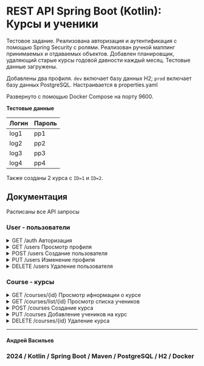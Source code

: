 # REST API Spring Boot (Kotlin): Курсы и ученики

Тестовое задание. Реализована авторизация и аутентификация с помощью Spring Security с ролями. Реализован ручной маппинг принимаемых и отдаваемых объектов. Добавлен планировщик, удаляющий старые курсы годовой давности каждый месяц. Тестовые данные загружены.

Добавлены два профиля. `dev` включает базу данных H2; `prod` включает базу данных PostgreSQL. Настраивается в properties.yaml

Развернуто с помощью Docker Compose на порту 9600. 

**Тестовые данные**

| Логин | Пароль     | 
| :-------- | :------- |
|log1 |pp1 |
|log2 |pp2 |
|log3 |pp3 |
|log4 |pp4 |

Также созданы 2 курса с `ID=1` и `ID=2`.

## Документация 

Расписаны все API запросы

### User - пользователи

<details>

### Авторизация
<summary>GET /auth Авторизация</summary>

`GET /auth`

#### Описание
Принимает логин и пароль. По умолчанию доступны несколько профилей по ранее показанным логинам и паролям. Возвращает токен доступа в виде Barear.


#### Request Params

| Key | Type     | Description                |
| :-------- | :------- | :------------------------- |
| `login` | `string` | **Обязательный**. Логин пользователя |
| `password` | `string` | **Обязательный**. Пароль |

#### Response Body (JSON)
```json
200 ОК
{
    "token": "Barear eyJhbGciOiJIUzI1NiJ9.eyJyb2xlIjoiQURNSU4iLCJpZCI6MSwic3ViIjoibG9nMSIsImlhdCI6MTcyODUxODEzMCwiZXhwIjoxNzI4NjYyMTMwfQ.qN5o7DbUigON77EHRTZ2oROiaCL3L49AOvugmmH_IUE"
}
```

</details>
<details>
<summary>GET /users Просмотр профиля</summary>

### Просмотр профиля
`GET /users`

#### Описание
Возвращает профиль по токену доступа

#### Headers
| Key             | Value          | Description                    |
|-----------------|----------------|--------------------------------|
| Authorization   | `Bearer <token>`   | JWT токен |

#### Response Body (JSON)
```json
200 ОК
{
    "id": "1",
    "username": "Andrey Vasilev",
    "login": "test"
    "type": "Студент",
    "age": 20,
    "description": "A brief description about the user."
}
```

</details>
<details>
<summary>POST /users Создание пользователя</summary>

### Создание пользователя
`POST /users`

#### Описание
Создает пользователя. UserType принимает значениям ADMIN / TEACHER / STUDENT / NONE.  Возвращает ID. Description опционально.

#### Request Body (JSON)
```json
{
    "name": "Andrey Vasilev",
    "login": "test",
    "age": 20,
    "password": "qwerty123",
    "description": null,
    "userType": "STUDENT"
}
```
#### Response Body (Plain text)
```json
200 ОК
1
```

</details>
<details>
<summary>PUT /users Изменение профиля</summary>

### Изменение профиля
`PUT /users`

#### Описание
Принимает тот же объект, что и создание пользователя, можно поменять значения полей.

#### Headers
| Key             | Value          | Description                    |
|-----------------|----------------|--------------------------------|
| Authorization   | `Bearer <token>`   | JWT токен |

#### Request Body (JSON)
```json
{
    "name": "Andrey Vasilev",
    "login": "test",
    "age": 20,
    "password": "qwerty123",
    "description": "Добавлено описание!",
    "userType": "STUDENT"
}
```
#### Response Body
```json
200 ОК
```

</details>
<details>
<summary>DELETE /users Удаление пользователя</summary>

### Удаление пользователя
`DELETE /users`

#### Описание
Принимает тот же объект, что и создание пользователя, можно поменять значения полей.

**Обязательно нужно иметь роль ADMIN, чтобы выполнить запрос**

#### Headers
| Key             | Value          | Description                    |
|-----------------|----------------|--------------------------------|
| Authorization   | `Bearer <token>`   | JWT токен |

#### Request Params

| Key | Type     | Description                |
| :-------- | :------- | :------------------------- |
| `login` | `string` | **Обязательный**. Логин пользователя, которого нужно удалить |

#### Response Body
```json
200 ОК
```

</details>


### Course - курсы

<details>
<summary>GET /courses/{id} Просмотр ифнормации о курсе</summary>

### Просмотр ифнормации о курсе
`GET /courses/{id}`

#### Описание
Возвращает основную информацию о курсе

#### Headers
| Key             | Value          | Description                    |
|-----------------|----------------|--------------------------------|
| Authorization   | `Bearer <token>`   | JWT токен |


#### Response Body (JSON)
```json
200 ОК
{
    "id": 1,
    "name": "Курс по математике",
    "description": "Для 5 классов",
    "dateStart": "2024-10-10T00:00:00.000+00:00",
    "dateEnd": "2024-11-10T00:00:00.000+00:00",
    "creator": {
        "id": 1,
        "name": "Андрей Васильев",
        "age": 20,
        "type": "Cтудент",
        "description": null
    }
}
```

</details>
<details>
<summary>GET /courses/list/{id} Просмотр списка учеников</summary>

### Просмотр списка учеников
`GET /courses/list/{id}`

#### Описание
Возвращает список участников курса (учеников)

#### Headers
| Key             | Value          | Description                    |
|-----------------|----------------|--------------------------------|
| Authorization   | `Bearer <token>`   | JWT токен |


#### Response Body (JSON)
```json
200 ОК
[
    {
        "id": 1,
        "name": "Андрей Васильев",
        "age": 20,
        "type": "Cтудент",
        "description": null
    }
]
```

</details>
<details>
<summary>POST /courses Создание курса</summary>

### Создание курса
`POST /courses`

#### Описание
Создает Курс. Дата начала должна быть больше текущей. Дата конца должна быть больше даты начала.

#### Request Body (JSON)
```json
{
    "name": "Курс по математике",
    "description": "Для 5 классов",
    "dateStart": "2024-10-10",
    "dateEnd": "2024-11-10"
}
```
#### Response Body (Plain text)
```json
200 ОК
1
```

</details>
<details>
<summary>PUT /courses Добавление учеников на курс</summary>

### Добавление учеников на курс
`PUT /courses`

#### Описание
Принимает ID курса и ID пользователя, которые добавятся в список учеников курса.

#### Headers
| Key             | Value          | Description                    |
|-----------------|----------------|--------------------------------|
| Authorization   | `Bearer <token>`   | JWT токен |

| Key | Type     | Description                |
| :-------- | :------- | :------------------------- |
| `courseId` | `Long` | **Обязательный**. ID конкретного курса |
| `studentId` | `Long` | **Обязательный**. ID конкретного пользователя |

#### Response Body
```json
200 ОК
```

</details>
<details>
<summary>DELETE /courses/{id} Удаление курса</summary>

### Удаление курса
`DELETE /courses/{id}`

#### Описание
Удаляет курс.

#### Headers
| Key             | Value          | Description                    |
|-----------------|----------------|--------------------------------|
| Authorization   | `Bearer <token>`   | JWT токен |


#### Response Body
```json
200 ОК
```
</details>


---
#### Андрей Васильев
### 2024 / Kotlin / Spring Boot / Maven / PostgreSQL / H2 / Docker

